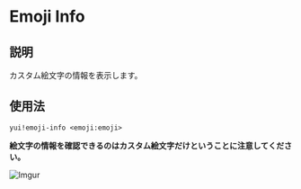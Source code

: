 # Emoji Info

## 説明

カスタム絵文字の情報を表示します。

## 使用法

`yui!emoji-info <emoji:emoji>`

**絵文字の情報を確認できるのはカスタム絵文字だけということに注意してください。**

![Imgur](https://i.imgur.com/jrm0dDf.png)
